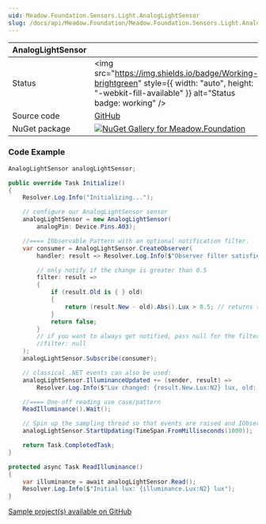 ```yaml
---
uid: Meadow.Foundation.Sensors.Light.AnalogLightSensor
slug: /docs/api/Meadow.Foundation/Meadow.Foundation.Sensors.Light.AnalogLightSensor
---
```


| AnalogLightSensor | |
|--------|--------|
| Status | <img src="https://img.shields.io/badge/Working-brightgreen" style={{ width: "auto", height: "-webkit-fill-available" }} alt="Status badge: working" /> |
| Source code | [GitHub](https://github.com/WildernessLabs/Meadow.Foundation/tree/main/Source/Meadow.Foundation.Core/Sensors/Light) |
| NuGet package | <a href="https://www.nuget.org/packages/Meadow.Foundation/" target="_blank"><img src="https://img.shields.io/nuget/v/Meadow.Foundation.svg?label=Meadow.Foundation" alt="NuGet Gallery for Meadow.Foundation" /></a> |

### Code Example

```csharp
AnalogLightSensor analogLightSensor;

public override Task Initialize()
{
    Resolver.Log.Info("Initializing...");

    // configure our AnalogLightSensor sensor
    analogLightSensor = new AnalogLightSensor(
        analogPin: Device.Pins.A03);

    //==== IObservable Pattern with an optional notification filter.
    var consumer = AnalogLightSensor.CreateObserver(
        handler: result => Resolver.Log.Info($"Observer filter satisfied: {result.New.Lux:N2} lux, old: {result.Old.Value.Lux:N2} lux"),

        // only notify if the change is greater than 0.5
        filter: result =>
        {
            if (result.Old is { } old)
            {
                return (result.New - old).Abs().Lux > 0.5; // returns true if > 0.5  change.
            }
            return false;
        }
        // if you want to always get notified, pass null for the filter:
        //filter: null
    );
    analogLightSensor.Subscribe(consumer);

    // classical .NET events can also be used:
    analogLightSensor.IlluminanceUpdated += (sender, result) =>
        Resolver.Log.Info($"Lux changed: {result.New.Lux:N2} lux, old: {result.Old?.Lux:N2} lux");

    //==== One-off reading use case/pattern
    ReadIlluminance().Wait();

    // Spin up the sampling thread so that events are raised and IObservable notifications are sent.
    analogLightSensor.StartUpdating(TimeSpan.FromMilliseconds(1000));

    return Task.CompletedTask;
}

protected async Task ReadIlluminance()
{
    var illuminance = await analogLightSensor.Read();
    Resolver.Log.Info($"Initial lux: {illuminance.Lux:N2} lux");
}

```

[Sample project(s) available on GitHub](https://github.com/WildernessLabs/Meadow.Foundation/tree/main/Source/Meadow.Foundation.Core.Samples/Sensors.Light.AnalogLightSensor_Sample)

